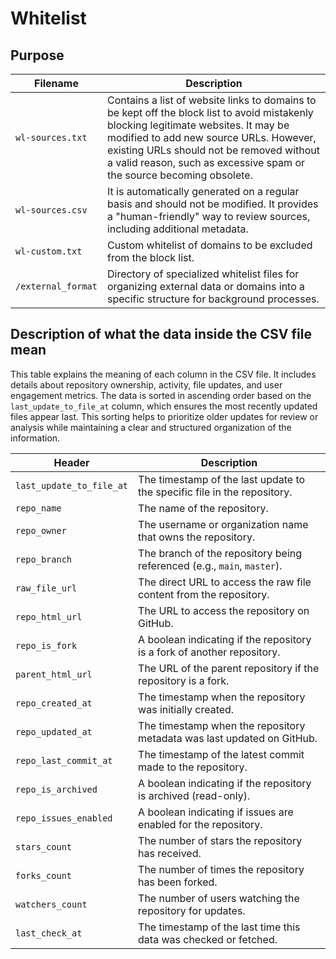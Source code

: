 # Whitelist

## Purpose

| **Filename** | **Description** |
|---|---|
| `wl-sources.txt` | Contains a list of website links to domains to be kept off the block list to avoid mistakenly blocking legitimate websites. It may be modified to add new source URLs. However, existing URLs should not be removed without a valid reason, such as excessive spam or the source becoming obsolete. |
| `wl-sources.csv` | It is automatically generated on a regular basis and should not be modified. It provides a "human-friendly" way to review sources, including additional metadata. |
| `wl-custom.txt` | Custom whitelist of domains to be excluded from the block list. |
| `/external_format` | Directory of specialized whitelist files for organizing external data or domains into a specific structure for background processes. |

## Description of what the data inside the CSV file mean

This table explains the meaning of each column in the CSV file. It includes details about repository ownership, activity, file updates, and user engagement metrics. The data is sorted in ascending order based on the `last_update_to_file_at` column, which ensures the most recently updated files appear last. This sorting helps to prioritize older updates for review or analysis while maintaining a clear and structured organization of the information.

| **Header** | **Description** |
|------------|-----------------|
| `last_update_to_file_at` | The timestamp of the last update to the specific file in the repository. |
| `repo_name` | The name of the repository. |
| `repo_owner` | The username or organization name that owns the repository. |
| `repo_branch` | The branch of the repository being referenced (e.g., `main`, `master`). |
| `raw_file_url` | The direct URL to access the raw file content from the repository. |
| `repo_html_url` | The URL to access the repository on GitHub. |
| `repo_is_fork` | A boolean indicating if the repository is a fork of another repository. |
| `parent_html_url` | The URL of the parent repository if the repository is a fork. |
| `repo_created_at` | The timestamp when the repository was initially created. |
| `repo_updated_at` | The timestamp when the repository metadata was last updated on GitHub. |
| `repo_last_commit_at` | The timestamp of the latest commit made to the repository. |
| `repo_is_archived` | A boolean indicating if the repository is archived (read-only). |
| `repo_issues_enabled` | A boolean indicating if issues are enabled for the repository. |
| `stars_count` | The number of stars the repository has received. |
| `forks_count` | The number of times the repository has been forked. |
| `watchers_count` | The number of users watching the repository for updates. |
| `last_check_at` | The timestamp of the last time this data was checked or fetched. |
